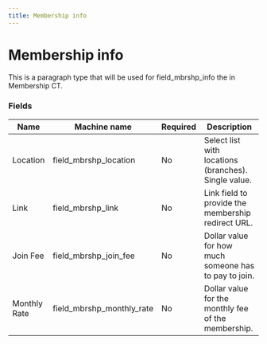 ```yaml
---
title: Membership info
---
```


# Membership info
This is a paragraph type that will be used for field_mbrshp_info the in Membership CT.

### Fields
| Name  | Machine name | Required | Description |
| ------------- | ------------- | ------------- | ------------- |
| Location | field\_mbrshp_location | No | Select list with locations (branches). Single value. |
| Link | field\_mbrshp_link | No | Link field to provide the membership redirect URL. |
| Join Fee | field\_mbrshp\_join_fee | No | Dollar value for how much someone has to pay to join. |
| Monthly Rate | field\_mbrshp\_monthly_rate | No | Dollar value for the monthly fee of the membership. |)

